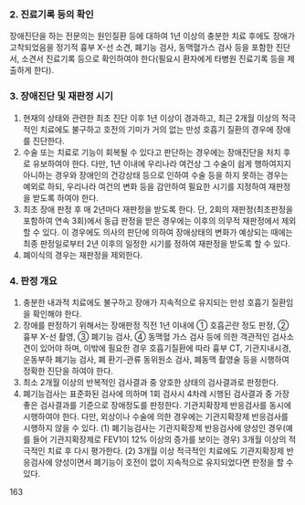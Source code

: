 ### 2. 진료기록 등의 확인

장애진단을 하는 전문의는 원인질환 등에 대하여 1년 이상의 충분한 치료 후에도 장애가 고착되었음을 정기적 흉부 X-선 소견, 폐기능 검사, 동맥혈가스 검사 등을 포함한 진단서, 소견서 진료기록 등으로 확인하여야 한다(필요시 환자에게 타병원 진료기록 등을 제출하게 한다).

### 3. 장애진단 및 재판정 시기

1) 현재의 상태와 관련한 최초 진단 이후 1년 이상이 경과하고, 최근 2개월 이상의 적극적인 치료에도 불구하고 호전의 기미가 거의 없는 만성 호흡기 질환의 경우에 장애를 진단한다.
2) 수술 또는 치료로 기능이 회복될 수 있다고 판단하는 경우에는 장애진단을 처치 후로 유보하여야 한다. 다만, 1년 이내에 우리나라 여건상 그 수술이 쉽게 행하여지지 아니하는 경우와 장애인의 건강상태 등으로 인하여 수술 등을 하지 못하는 경우는 예외로 하되, 우리나라 여건의 변화 등을 감안하여 필요한 시기를 지정하여 재판정을 받도록 하여야 한다.
3) 최초 장애 판정 후 매 2년마다 재판정을 받도록 한다. 단, 2회의 재판정(최초판정을 포함하여 연속 3회)에서 동급 판정을 받은 경우에는 이후의 의무적 재판정에서 제외할 수 있다. 이 경우에도 의사의 판단에 의하여 장애상태의 변화가 예상되는 때에는 최종 판정일로부터 2년 이후의 일정한 시기를 정하여 재판정을 받도록 할 수 있다.
4) 폐이식의 경우는 재판정을 제외한다.

### 4. 판정 개요

1) 충분한 내과적 치료에도 불구하고 장애가 지속적으로 유지되는 만성 호흡기 질환임을 확인해야 한다.
2) 장애를 판정하기 위해서는 장애판정 직전 1년 이내에 ① 호흡곤란 정도 판정, ② 흉부 X-선 촬영, ③ 폐기능 검사, ④ 동맥혈 가스 검사 등에 의한 객관적인 검사소견이 있어야 하며, 이밖에 필요한 경우 호흡기질환에 따라 흉부 CT, 기관지내시경, 운동부하 폐기능 검사, 폐 환기-관류 동위원소 검사, 폐동맥 촬영술 등을 시행하여 정확한 진단을 하여야 한다.
3) 최소 2개월 이상의 반복적인 검사결과 중 양호한 상태의 검사결과로 판정한다.
4) 폐기능검사는 표준화된 검사에 의하며 1회 검사시 4차례 시행된 검사결과 중 가장 좋은 검사결과를 기준으로 장애정도를 판정한다. 기관지확장제 반응검사를 동시에 시행하여야 한다. 다만, 외상이나 수술에 의한 경우에는 기관지확장제 반응검사를 시행하지 않을 수 있다.
(1) 폐기능검사는 기관지확장제 반응검사에 양성인 경우(예를 들어 기관지확장제로 FEV1이 12% 이상의 증가를 보이는 경우) 3개월 이상의 적극적인 치료 후 다시 평가한다.
(2) 3개월 이상 적극적인 치료에도 기관지확장제 반응검사에 양성이면서 폐기능이 호전이 없이 지속적으로 유지되었다면 판정을 할 수 있다.

<PAGE>163